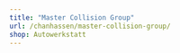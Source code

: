 ```yaml
---
title: "Master Collision Group"
url: /chanhassen/master-collision-group/
shop: Autowerkstatt
---
```

